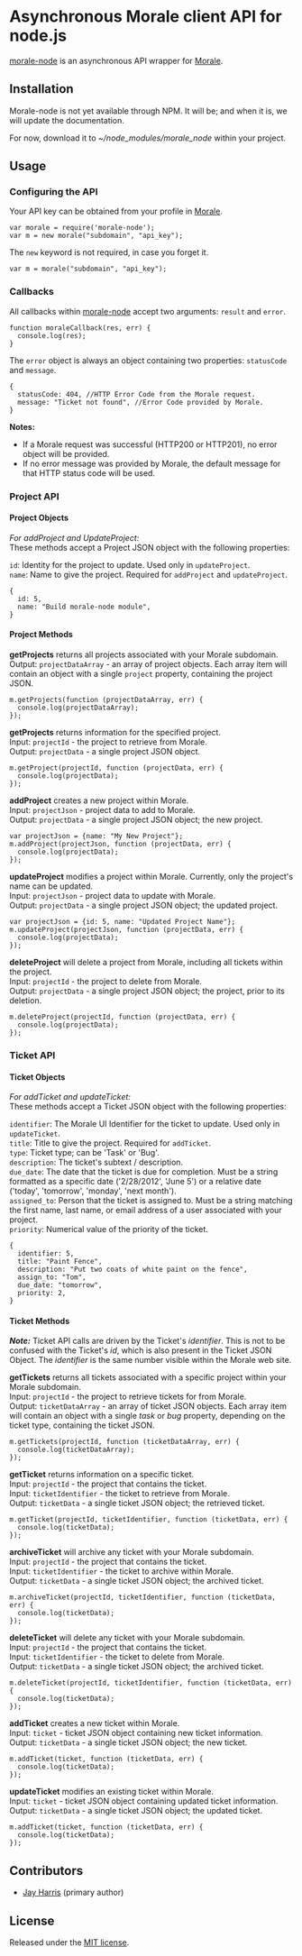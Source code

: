 # Asynchronous Morale client API for node.js

[morale-node](http://github.com/aranasoft/morale-node) is an asynchronous API wrapper for [Morale](http://www.teammorale.com).

## Installation

Morale-node is not yet available through NPM. It will be; and when it is, we will update the documentation.

For now, download it to *~/node_modules/morale_node* within your project.

## Usage

### Configuring the API 

Your API key can be obtained from your profile in [Morale](http://www.teammorale.com).

    var morale = require('morale-node');
    var m = new morale("subdomain", "api_key");

The ``new`` keyword is not required, in case you forget it.

    var m = morale("subdomain", "api_key");

### Callbacks

All callbacks within [morale-node](http://github.com/aranasoft/morale-node) accept two arguments: ``result`` and ``error``.

    function moraleCallback(res, err) {
	  console.log(res);
    }

The ``error`` object is always an object containing two properties: ``statusCode`` and ``message``.

    {
	  statusCode: 404, //HTTP Error Code from the Morale request.
	  message: "Ticket not found", //Error Code provided by Morale.
    }

**Notes:**

* If a Morale request was successful (HTTP200 or HTTP201), no error object will be provided.
* If no error message was provided by Morale, the default message for that HTTP status code will be used.

### Project API 

#### Project Objects

*For addProject and UpdateProject:*  
These methods accept a Project JSON object with the following properties:  

``id``: Identity for the project to update. Used only in ``updateProject``.  
``name``: Name to give the project. Required for ``addProject`` and ``updateProject``.

    {
      id: 5,
      name: "Build morale-node module",
    }

#### Project Methods

**getProjects** returns all projects associated with your Morale subdomain.  
Output: ``projectDataArray`` - an array of project objects. Each array item will contain
an object with a single ``project`` property, containing the project JSON.

    m.getProjects(function (projectDataArray, err) {
	  console.log(projectDataArray);
    });

**getProjects** returns information for the specified project.  
Input: ``projectId`` - the project to retrieve from Morale.  
Output: ``projectData`` - a single project JSON object.

    m.getProject(projectId, function (projectData, err) {
      console.log(projectData);
    });

**addProject** creates a new project within Morale.  
Input: ``projectJson`` - project data to add to Morale.  
Output: ``projectData`` - a single project JSON object; the new project.

    var projectJson = {name: "My New Project"};
    m.addProject(projectJson, function (projectData, err) {
      console.log(projectData);
    });

**updateProject** modifies a project within Morale. Currently, only the project's name can be updated.  
Input: ``projectJson`` - project data to update with Morale.  
Output: ``projectData`` - a single project JSON object; the updated project.

    var projectJson = {id: 5, name: "Updated Project Name"};
    m.updateProject(projectJson, function (projectData, err) {
      console.log(projectData);
    });

**deleteProject** will delete a project from Morale, including all tickets within the project.  
Input: ``projectId`` - the project to delete from Morale.  
Output: ``projectData`` - a single project JSON object; the project, prior to its deletion.

    m.deleteProject(projectId, function (projectData, err) {
      console.log(projectData);
    });


### Ticket API 

#### Ticket Objects

*For addTicket and updateTicket:*  
These methods accept a Ticket JSON object with the following properties:  

``identifier``: The Morale UI Identifier for the ticket to update. Used only in ``updateTicket``.  
``title``: Title to give the project. Required for ``addTicket``.  
``type``: Ticket type; can be 'Task' or 'Bug'.  
``description``: The ticket's subtext / description.  
``due_date``: The date that the ticket is due for completion. Must be a string formatted as a
specific date ('2/28/2012', 'June 5') or a relative date ('today', 'tomorrow', 'monday', 'next month').  
``assigned_to``: Person that the ticket is assigned to. Must be a string matching the first name,
last name, or email address of a user associated with your project.  
``priority``: Numerical value of the priority of the ticket.


    {
      identifier: 5,
      title: "Paint Fence",
      description: "Put two coats of white paint on the fence",
      assign_to: "Tom",
      due_date: "tomorrow",
      priority: 2,
    }


#### Ticket Methods

***Note:*** Ticket API calls are driven by the Ticket's *identifier*. This is not to be confused
with the Ticket's *id*, which is also present in the Ticket JSON Object.
The *identifier* is the same number visible within the Morale web site.

**getTickets** returns all tickets associated with a specific project within your Morale subdomain.  
Input: ``projectId`` - the project to retrieve tickets for from Morale.  
Output: ``ticketDataArray`` - an array of ticket JSON objects. Each array item will contain an object with a
single *task* or *bug* property, depending on the ticket type, containing the ticket JSON.

    m.getTickets(projectId, function (ticketDataArray, err) {
      console.log(ticketDataArray);
    });

**getTicket** returns information on a specific ticket.  
Input: ``projectId`` - the project that contains the ticket.  
Input: ``ticketIdentifier`` - the ticket to retrieve from Morale.  
Output: ``ticketData`` - a single ticket JSON object; the retrieved ticket.

    m.getTicket(projectId, ticketIdentifier, function (ticketData, err) {
      console.log(ticketData);
    });

**archiveTicket** will archive any ticket with your Morale subdomain.  
Input: ``projectId`` - the project that contains the ticket.  
Input: ``ticketIdentifier`` - the ticket to archive within Morale.  
Output: ``ticketData`` - a single ticket JSON object; the archived ticket.

    m.archiveTicket(projectId, ticketIdentifier, function (ticketData, err) {
      console.log(ticketData);
    });

**deleteTicket** will delete any ticket with your Morale subdomain.  
Input: ``projectId`` - the project that contains the ticket.  
Input: ``ticketIdentifier`` - the ticket to delete from Morale.  
Output: ``ticketData`` - a single ticket JSON object; the archived ticket.

    m.deleteTicket(projectId, ticketIdentifier, function (ticketData, err) {
      console.log(ticketData);
    });

**addTicket** creates a new ticket within Morale.  
Input: ``ticket`` - ticket JSON object containing new ticket information.  
Output: ``ticketData`` - a single ticket JSON object; the new ticket.

    m.addTicket(ticket, function (ticketData, err) {
      console.log(ticketData);
    });

**updateTicket** modifies an existing ticket within Morale.  
Input: ``ticket`` - ticket JSON object containing updated ticket information.  
Output: ``ticketData`` - a single ticket JSON object; the updated ticket.

    m.addTicket(ticket, function (ticketData, err) {
      console.log(ticketData);
    });

## Contributors

- [Jay Harris](http://github.com/JayHarris) (primary author)



## License

Released under the [MIT license](http://www.opensource.org/licenses/mit-license.php).
